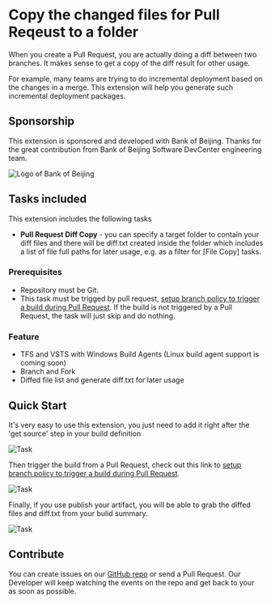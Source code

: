 # Copy the changed files for Pull Reqeust to a folder

When you create a Pull Request, you are actually doing a diff between two branches. It makes sense to get a copy of the diff result for other usage. 

For example, many teams are trying to do incremental deployment based on the changes in a merge. This extension will help you generate such incremental deployment packages.

## Sponsorship

This extension is sponsored and developed with Bank of Beijing. Thanks for the great contribution from Bank of Beijing Software DevCenter engineering team.

![Logo of Bank of Beijing](https://raw.githubusercontent.com/lean-soft/pull-request-diff-copy/master/pull-request-diff-copy/images/BOB-logo.gif)

## Tasks included

This extension includes the following tasks

* **Pull Request Diff Copy** - you can specify a target folder to contain your diff files and there will be diff.txt created inside the folder which includes a list of file full paths for later usage, e.g. as a filter for [File Copy] tasks.

### Prerequisites

* Repository must be Git.
* This task must be trigged by pull request, [setup branch policy to trigger a build during Pull Request](https://docs.microsoft.com/zh-cn/vsts/git/branch-policies?view=vsts#require-the-pull-request-to-build). If the build is not triggered by a Pull Request, the task will just skip and do nothing.

### Feature

* TFS and VSTS with Windows Build Agents (Linux build agent support is coming soon)
* Branch and Fork
* Diffed file list and generate diff.txt for later usage

## Quick Start

It's very easy to use this extension, you just need to add it right after the 'get source' step in your build definition

![Task](https://raw.githubusercontent.com/lean-soft/pull-request-diff-copy/master/pull-request-diff-copy/images/prdc-screenshot-01.png)

Then trigger the build from a Pull Request, check out this link to [setup branch policy to trigger a build during Pull Request](https://docs.microsoft.com/zh-cn/vsts/git/branch-policies?view=vsts#require-the-pull-request-to-build). 

![Task](https://raw.githubusercontent.com/lean-soft/pull-request-diff-copy/master/pull-request-diff-copy/images/prdc-screenshot-02.png)

Finally, if you use publish your artifact, you will be able to grab the diffed files and diff.txt from your bulid summary.

![Task](https://raw.githubusercontent.com/lean-soft/pull-request-diff-copy/master/pull-request-diff-copy/images/prdc-screenshot-03.png)

## Contribute

You can create issues on our [GitHub repo](https://github.com/lean-soft/pull-request-diff-copy) or send a Pull Request. Our Developer will keep watching the events on the repo and get back to your as soon as possible.